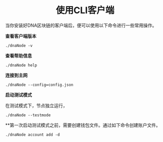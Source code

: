 <h1 align="center">使用CLI客户端</h1>

当你安装好DNA区块链的客户端后，便可以使用以下命令进行一些常用操作。

**查看客户端版本**

```shell
./dnaNode -v
```

**查看帮助信息**

```shell
./dnaNode help
```

**连接到主网**

```shell
./dnaNode --config=config.json
```

**启动测试模式**

在测试模式下，节点独立运行，

```shell
./dnaNode --testmode
```

**第一次启动测试模式之前，需要创建钱包文件。通过如下命令创建账户文件。

```shell
./dnaNode account add -d
```